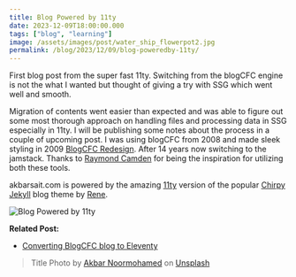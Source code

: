 ```yaml
---
title: Blog Powered by 11ty
date: 2023-12-09T18:00:00.000
tags: ["blog", "learning"]
image: /assets/images/post/water_ship_flowerpot2.jpg
permalink: /blog/2023/12/09/blog-poweredby-11ty/
---
```


First blog post from the super fast 11ty. Switching from the blogCFC engine is not the what I wanted but thought of giving a try with SSG which went well and smooth.

Migration of contents went easier than expected and was able to figure out some most thorough approach on handling files and processing data in SSG especially in 11ty. I will be publishing some notes about the process in a couple of upcoming post. I was using blogCFC from 2008 and made sleek styling in 2009 [BlogCFC Redesign](/blog/2009/1/13/blogcfc-redesign/). After 14 years now switching to the jamstack. Thanks to [Raymond Camden](https://www.raymondcamden.com/) for being the inspiration for utilizing both these tools. 

akbarsait.com is powered by the amazing [11ty](https://www.11ty.dev/) version of the popular [Chirpy Jekyll](https://github.com/cotes2020/jekyll-theme-chirpy) blog theme by [Rene](https://github.com/muenzpraeger/eleventy-chirpy-blog-template).

![Blog Powered by 11ty](/assets/images/blog/akbarsait-11ty-3.png "Blog Powered by 11ty")

**Related Post:**
- [Converting BlogCFC blog to Eleventy](/blog/2024/03/16/converting-blogcfc-to-eleventy/)


> Title Photo by <a href="https://unsplash.com/@akbarsait?utm_content=creditCopyText&utm_medium=referral&utm_source=unsplash">Akbar Noormohamed</a> on <a href="https://unsplash.com/photos/a-large-white-ferry-boat-in-the-water-CHBQrmS3oIo?utm_content=creditCopyText&utm_medium=referral&utm_source=unsplash">Unsplash</a>